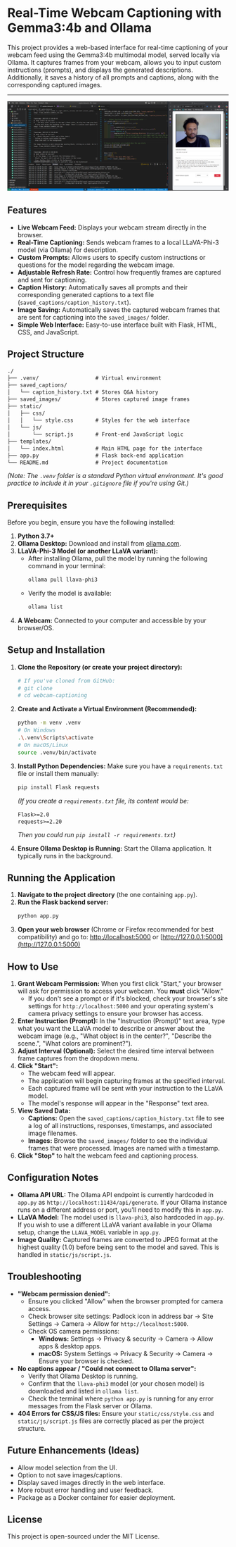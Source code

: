 # Real-Time Webcam Captioning with Gemma3:4b and Ollama

This project provides a web-based interface for real-time captioning of your webcam feed using the Gemma3:4b multimodal model, served locally via Ollama. It captures frames from your webcam, allows you to input custom instructions (prompts), and displays the generated descriptions. Additionally, it saves a history of all prompts and captions, along with the corresponding captured images.

---

![Workflow Screenshot](workflownew.png)

## Features

* **Live Webcam Feed:** Displays your webcam stream directly in the browser.
* **Real-Time Captioning:** Sends webcam frames to a local LLaVA-Phi-3 model (via Ollama) for description.
* **Custom Prompts:** Allows users to specify custom instructions or questions for the model regarding the webcam image.
* **Adjustable Refresh Rate:** Control how frequently frames are captured and sent for captioning.
* **Caption History:** Automatically saves all prompts and their corresponding generated captions to a text file (`saved_captions/caption_history.txt`).
* **Image Saving:** Automatically saves the captured webcam frames that are sent for captioning into the `saved_images/` folder.
* **Simple Web Interface:** Easy-to-use interface built with Flask, HTML, CSS, and JavaScript.

## Project Structure

```text
./
├── .venv/                  # Virtual environment
├── saved_captions/
│   └── caption_history.txt # Stores Q&A history
├── saved_images/           # Stores captured image frames
├── static/
│   ├── css/
│   │   └── style.css       # Styles for the web interface
│   └── js/
│       └── script.js       # Front-end JavaScript logic
├── templates/
│   └── index.html          # Main HTML page for the interface
├── app.py                  # Flask back-end application
└── README.md               # Project documentation
```


*(Note: The `.venv` folder is a standard Python virtual environment. It's good practice to include it in your `.gitignore` file if you're using Git.)*

## Prerequisites

Before you begin, ensure you have the following installed:

1.  **Python 3.7+**
2.  **Ollama Desktop:** Download and install from [ollama.com](https://ollama.com).
3.  **LLaVA-Phi-3 Model (or another LLaVA variant):**
    * After installing Ollama, pull the model by running the following command in your terminal:
        ```bash
        ollama pull llava-phi3
        ```
    * Verify the model is available:
        ```bash
        ollama list
        ```
4.  **A Webcam:** Connected to your computer and accessible by your browser/OS.

## Setup and Installation

1.  **Clone the Repository (or create your project directory):**
    ```bash
    # If you've cloned from GitHub:
    # git clone
    # cd webcam-captioning
    ```

2.  **Create and Activate a Virtual Environment (Recommended):**
    ```bash
    python -m venv .venv
    # On Windows
    .\.venv\Scripts\activate
    # On macOS/Linux
    source .venv/bin/activate
    ```

3.  **Install Python Dependencies:**
    Make sure you have a `requirements.txt` file or install them manually:
    ```bash
    pip install Flask requests
    ```
    *(If you create a `requirements.txt` file, its content would be:*
    ```
    Flask>=2.0
    requests>=2.20
    ```
    *Then you could run `pip install -r requirements.txt`)*

4.  **Ensure Ollama Desktop is Running:** Start the Ollama application. It typically runs in the background.

## Running the Application

1.  **Navigate to the project directory** (the one containing `app.py`).
2.  **Run the Flask backend server:**
    ```bash
    python app.py
    ```
3.  **Open your web browser** (Chrome or Firefox recommended for best compatibility) and go to:
    [http://localhost:5000](http://localhost:5000) or [http://127.0.0.1:5000](http://127.0.0.1:5000)

## How to Use

1.  **Grant Webcam Permission:** When you first click "Start," your browser will ask for permission to access your webcam. You **must** click "Allow."
    * If you don't see a prompt or if it's blocked, check your browser's site settings for `http://localhost:5000` and your operating system's camera privacy settings to ensure your browser has access.
2.  **Enter Instruction (Prompt):** In the "Instruction (Prompt)" text area, type what you want the LLaVA model to describe or answer about the webcam image (e.g., "What object is in the center?", "Describe the scene.", "What colors are prominent?").
3.  **Adjust Interval (Optional):** Select the desired time interval between frame captures from the dropdown menu.
4.  **Click "Start":**
    * The webcam feed will appear.
    * The application will begin capturing frames at the specified interval.
    * Each captured frame will be sent with your instruction to the LLaVA model.
    * The model's response will appear in the "Response" text area.
5.  **View Saved Data:**
    * **Captions:** Open the `saved_captions/caption_history.txt` file to see a log of all instructions, responses, timestamps, and associated image filenames.
    * **Images:** Browse the `saved_images/` folder to see the individual frames that were processed. Images are named with a timestamp.
6.  **Click "Stop"** to halt the webcam feed and captioning process.

## Configuration Notes

* **Ollama API URL:** The Ollama API endpoint is currently hardcoded in `app.py` as `http://localhost:11434/api/generate`. If your Ollama instance runs on a different address or port, you'll need to modify this in `app.py`.
* **LLaVA Model:** The model used is `llava-phi3`, also hardcoded in `app.py`. If you wish to use a different LLaVA variant available in your Ollama setup, change the `LLAVA_MODEL` variable in `app.py`.
* **Image Quality:** Captured frames are converted to JPEG format at the highest quality (1.0) before being sent to the model and saved. This is handled in `static/js/script.js`.

## Troubleshooting

* **"Webcam permission denied":**
    * Ensure you clicked "Allow" when the browser prompted for camera access.
    * Check browser site settings: Padlock icon in address bar -> Site Settings -> Camera -> Allow for `http://localhost:5000`.
    * Check OS camera permissions:
        * **Windows:** Settings -> Privacy & security -> Camera -> Allow apps & desktop apps.
        * **macOS:** System Settings -> Privacy & Security -> Camera -> Ensure your browser is checked.
* **No captions appear / "Could not connect to Ollama server":**
    * Verify that Ollama Desktop is running.
    * Confirm that the `llava-phi3` model (or your chosen model) is downloaded and listed in `ollama list`.
    * Check the terminal where `python app.py` is running for any error messages from the Flask server or Ollama.
* **404 Errors for CSS/JS files:** Ensure your `static/css/style.css` and `static/js/script.js` files are correctly placed as per the project structure.

## Future Enhancements (Ideas)

* Allow model selection from the UI.
* Option to not save images/captions.
* Display saved images directly in the web interface.
* More robust error handling and user feedback.
* Package as a Docker container for easier deployment.

## License

This project is open-sourced under the MIT License.